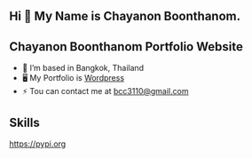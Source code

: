 ## Hi 👋 My Name is Chayanon Boonthanom.
## Chayanon Boonthanom Portfolio Website

- 🔭 I’m based in Bangkok, Thailand
- 🖥️ My Portfolio is [Wordpress](https://chayanonboo.com/)
- ⚡ Tou can contact me at bcc3110@gmail.com

## Skills
https://pypi.org

          
